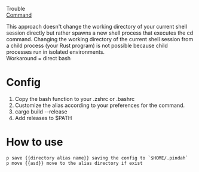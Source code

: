 Trouble<br>
[Command](https://doc.rust-lang.org/std/process/struct.Command.html)

This approach doesn't change the working directory of your current shell session directly but rather spawns a new shell process that executes the cd command. Changing the working directory of the current shell session from a child process (your Rust program) is not possible because child processes run in isolated environments.
<br>
Workaround = direct bash

# Config

1. Copy the bash function to your .zshrc or .bashrc
2. Customize the alias according to your preferences for the command.
3. cargo build --release
4. Add releases to $PATH

# How to use

```
p save {{directory alias name}} saving the config to `$HOME/.pindah`
p move {{asd}} move to the alias directory if exist
```
